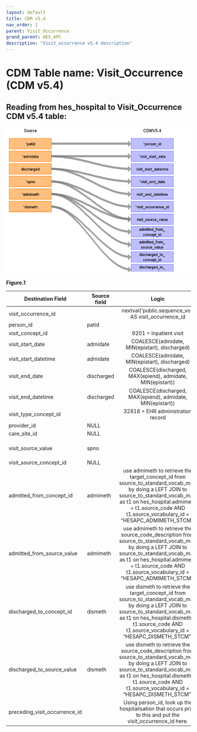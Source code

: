 ```yaml
---
layout: default
title: CDM v5.4
nav_order: 2
parent: Visit_Occurrence
grand_parent: HES_APC
description: "Visit_occurrence v5.4 description"
---
```


# CDM Table name: Visit_Occurrence (CDM v5.4)

## Reading from hes_hospital to Visit_Occurrence CDM v5.4 table:
![](../images/image12.png)

**Figure.1**

| Destination Field | Source field | Logic | Comment field |
| --- | --- | :---: | --- |
| visit_occurrence_id |  |  nextval('public.sequence_vo') AS visit_occurrence_id | Autogenerate | 
| person_id | patid |  |  |
| visit_concept_id |  | 9201 = Inpatient visit |  |
| visit_start_date | admidate | COALESCE(admidate, MIN(epistart), discharged)|    |
| visit_start_datetime | admidate | COALESCE(admidate, MIN(epistart), discharged)|  |
| visit_end_date | discharged | COALESCE(discharged, MAX(epiend), admidate, MIN(epistart))|  |
| visit_end_datetime | discharged | COALESCE(discharged, MAX(epiend), admidate, MIN(epistart)) | |
| visit_type_concept_id |  | 32818 = EHR administration record |  |
| provider_id |NULL | |  |
| care_site_id | NULL| |  |
| visit_source_value | spno |  | This will allow us to retrieve Visit_occurrence_id. |
| visit_source_concept_id |NULL  |  |  |
| admitted_from_concept_id | admimeth | use admimeth to retrieve the target_concept_id from source_to_standard_vocab_map by doing a LEFT JOIN to source_to_standard_vocab_map as t1 on hes_hospital.admimeth = t1.source_code AND t1.source_vocabulary_id = “HESAPC_ADMIMETH_STCM”. |  |
| admitted_from_source_value | admimeth | use admimeth to retrieve the source_code_description from source_to_standard_vocab_map by doing a LEFT JOIN to source_to_standard_vocab_map as t1 on hes_hospital.admimeth = t1.source_code AND t1.source_vocabulary_id = “HESAPC_ADMIMETH_STCM”.|  |
| discharged_to_concept_id | dismeth | use dismeth to retrieve the target_concept_id from source_to_standard_vocab_map by doing a LEFT JOIN to source_to_standard_vocab_map as t1 on hes_hospital.dismeth = t1.source_code AND t1.source_vocabulary_id = “HESAPC_DISMETH_STCM”. |  |
| discharged_to_source_value | dismeth | use dismeth to retrieve the source_code_description from source_to_standard_vocab_map by doing a LEFT JOIN to source_to_standard_vocab_map as t1 on hes_hospital.dismeth = t1.source_code AND t1.source_vocabulary_id = “HESAPC_DISMETH_STCM”. |  |
| preceding_visit_occurrence_id |  | Using person_id, look up the hospitalisation that occurs prior to this and put the visit_occurrence_id here. |  |
